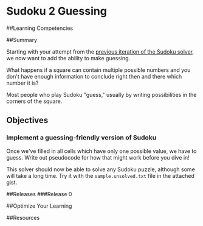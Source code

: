 # Sudoku 2 Guessing 
 
##Learning Competencies 

##Summary 

 Starting with your attempt from the [previous iteration of the Sudoku solver](/challenges/75), we now want to add the ability to make guessing.

What happens if a square can contain multiple possible numbers and you don't have enough information to conclude right then and there which number it is?

Most people who play Sudoku "guess," usually by writing possibilities in the corners of the square.

## Objectives

### Implement a guessing-friendly version of Sudoku

Once we've filled in all cells which have only one possible value, we have to guess.  Write out pseudocode for how that might work before you dive in!

This solver should now be able to solve any Sudoku puzzle, although some will take a long time.  Try it with the `sample.unsolved.txt` file in the attached gist. 

##Releases
###Release 0 

##Optimize Your Learning 

##Resources